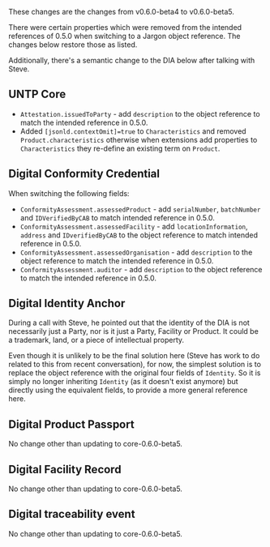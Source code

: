 These changes are the changes from v0.6.0-beta4 to v0.6.0-beta5.

There were certain properties which were removed from the intended references of 0.5.0 when switching to a Jargon object reference. The changes below restore those as listed.

Additionally, there's a semantic change to the DIA below after talking with Steve.


## UNTP Core

- `Attestation.issuedToParty` - add `description` to the object reference to match the intended reference in 0.5.0.
- Added `[jsonld.contextOmit]=true` to `Characteristics` and removed `Product.characteristics` otherwise when extensions add properties to `Characteristics` they re-define an existing term on `Product`.


## Digital Conformity Credential

When switching the following fields:
- `ConformityAssessment.assessedProduct` - add `serialNumber`, `batchNumber` and `IDVerifiedByCAB` to match intended reference in 0.5.0.
- `ConformityAssessment.assessedFacility` - add `locationInformation`, `address` and `IDverifiedByCAB` to the object reference to match intended reference in 0.5.0.
- `ConformityAssessment.assessedOrganisation` - add `description` to the object reference to match the intended reference in 0.5.0.
- `ConformityAssessment.auditor` - add `description` to the object reference to match the intended reference in 0.5.0.


## Digital Identity Anchor

During a call with Steve, he pointed out that the identity of the DIA is not
necessarily just a Party, nor is it just a Party, Facility or Product. It could
be a trademark, land, or a piece of intellectual property.

Even though it is unlikely to be the final solution here (Steve has work to do
related to this from recent conversation), for now, the simplest solution is to
replace the object reference with the original four fields of `Identity`. So it
is simply no longer inheriting `Identity` (as it doesn't exist anymore) but
directly using the equivalent fields, to provide a more general reference here.


## Digital Product Passport

No change other than updating to core-0.6.0-beta5.


## Digital Facility Record

No change other than updating to core-0.6.0-beta5.


## Digital traceability event

No change other than updating to core-0.6.0-beta5.
